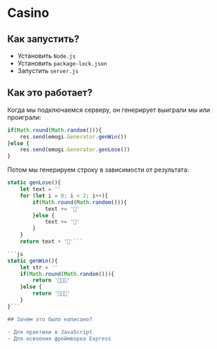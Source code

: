 # Casino
 
## Как запустить?

- Установить ``Node.js``
- Установить ``package-lock.json``
- Запустить ``server.js``

## Как это работает?

Когда мы подключаемся серверу, он генерирует выиграли мы или проиграли:
```js
if(Math.round(Math.random())){
    res.send(emogi.Generator.genWin())
}else {
    res.send(emogi.Generator.genLose())
}
```
Потом мы генерируем строку в зависимости от результата:
```js
static genLose(){
    let text = ''
    for (let i = 0; i < 2; i++){
        if(Math.round(Math.random())){
            text += '🍌'
        }else {
            text += '🍑'
        }
    }
    return text + '🗿'```

```js
static genWin(){
    let str = ''
    if(Math.round(Math.random())){
        return '🍌🍌🍌'
    }else {
        return '🍑🍑🍑'
    }
}```

## Зачем это было написано?

- Для практики в JavaScript
- Для освоения фреймворка Express